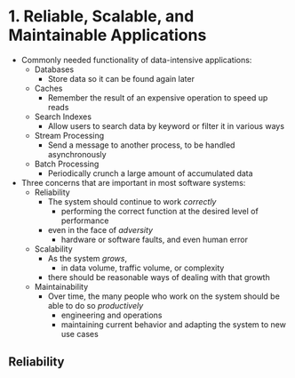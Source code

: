 # 1. Reliable, Scalable, and Maintainable Applications
- Commonly needed functionality of data-intensive applications:
  - Databases
    - Store data so it can be found again later
  - Caches
    - Remember the result of an expensive operation to speed up reads
  - Search Indexes
    - Allow users to search data by keyword or filter it in various ways
  - Stream Processing
    - Send a message to another process, to be handled asynchronously
  - Batch Processing
    - Periodically crunch a large amount of accumulated data
- Three concerns that are important in most software systems:
  - Reliability
    - The system should continue to work _correctly_ 
      - performing the correct function at the desired level of performance 
    - even in the face of _adversity_
      - hardware or software faults, and even human error
  - Scalability
    - As the system _grows_,
      - in data volume, traffic volume, or complexity
    - there should be reasonable ways of dealing with that growth
  - Maintainability
    - Over time, the many people who work on the system should be able to do so _productively_
      - engineering and operations
      - maintaining current behavior and adapting the system to new use cases
## Reliability
